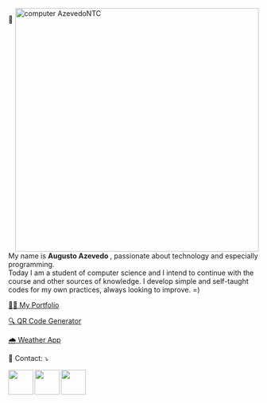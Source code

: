 <img src="https://raw.githubusercontent.com/MicaelliMedeiros/micaellimedeiros/master/image/computer-illustration.png" min-width="490px" max-width="490px" width="490px" align="right" alt="computer AzevedoNTC">

<p align="left"> 
  📌 My name is <strong> Augusto Azevedo </strong>, passionate about technology and especially programming.<br>
  Today I am a student of computer science and I intend to continue with the course and other sources of knowledge.
  I develop simple and self-taught codes for my own practices, always looking to improve. =)
</p>

<a href="https://main.d3dm5m8griv6zb.amplifyapp.com/">👨‍🎓 My Portfolio</a>

<a href="https://main.d2n3362xet2yxj.amplifyapp.com/">🔍 QR Code Generator</a>

<a href="https://main.d3g0ywnyzouoql.amplifyapp.com/">🌧️ Weather App</a>

<p align="left">
  💌 Contact: ⤵️
</p>

<p align="left">  
  <a href="https://www.linkedin.com/in/augustoazevedontc/" alt="Linkedin">
  <img align="left" width="50px" height="50px"src="https://img.icons8.com/ios-filled/50/FFFFFF/linkedin.png"/></a>

  <a href="https://twitter.com/azevedontc" alt="Twitter">
  <img align="left" width="50px" height="50px" src="https://img.icons8.com/ios-filled/50/FFFFFF/twitterx--v1.png"/></a>
  
  <a href="https://www.figma.com/@azevedontc" alt="Figma">
  <img align="left" width="50px" height="50px" src="https://img.icons8.com/ios-filled/50/FFFFFF/figma--v1.png"/></a>
</p>
